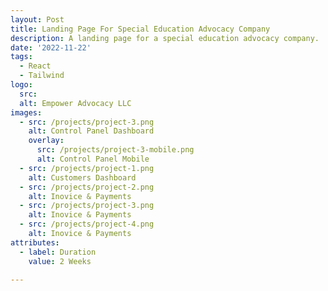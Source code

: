 ```yaml
---
layout: Post
title: Landing Page For Special Education Advocacy Company
description: A landing page for a special education advocacy company. 
date: '2022-11-22'
tags:
  - React
  - Tailwind
logo:
  src: 
  alt: Empower Advocacy LLC
images:
  - src: /projects/project-3.png
    alt: Control Panel Dashboard
    overlay:
      src: /projects/project-3-mobile.png
      alt: Control Panel Mobile
  - src: /projects/project-1.png
    alt: Customers Dashboard
  - src: /projects/project-2.png
    alt: Inovice & Payments
  - src: /projects/project-3.png
    alt: Inovice & Payments
  - src: /projects/project-4.png
    alt: Inovice & Payments
attributes:
  - label: Duration
    value: 2 Weeks
 
---
```

